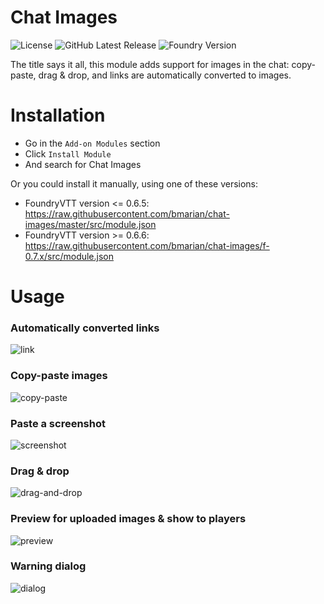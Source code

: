 # Chat Images
![License](https://img.shields.io/github/license/bmarian/chat-images?style=for-the-badge)
![GitHub Latest Release](https://img.shields.io/github/release/bmarian/chat-images?style=for-the-badge)
![Foundry Version](https://img.shields.io/badge/FoundryVTT-0.6.6-blueviolet?style=for-the-badge)

The title says it all, this module adds support for images in the chat: copy-paste, drag & drop, and links are automatically converted to images.

# Installation
- Go in the `Add-on Modules` section
- Click `Install Module`
- And search for Chat Images


Or you could install it manually, using one of these versions:
- FoundryVTT version <= 0.6.5: https://raw.githubusercontent.com/bmarian/chat-images/master/src/module.json
- FoundryVTT version >= 0.6.6: https://raw.githubusercontent.com/bmarian/chat-images/f-0.7.x/src/module.json

# Usage

### Automatically converted links
![link](https://i.imgur.com/2g1lhod.gif)

### Copy-paste images
![copy-paste](https://i.imgur.com/iTRWPSS.gif)

### Paste a screenshot
![screenshot](https://i.imgur.com/psfNXnY.gif)

### Drag & drop
![drag-and-drop](https://i.imgur.com/1DFAjQl.gif)

### Preview for uploaded images & show to players
![preview](https://i.imgur.com/eT7vaY7.gif)

### Warning dialog
![dialog](https://i.imgur.com/bTV4rnl.gif)
